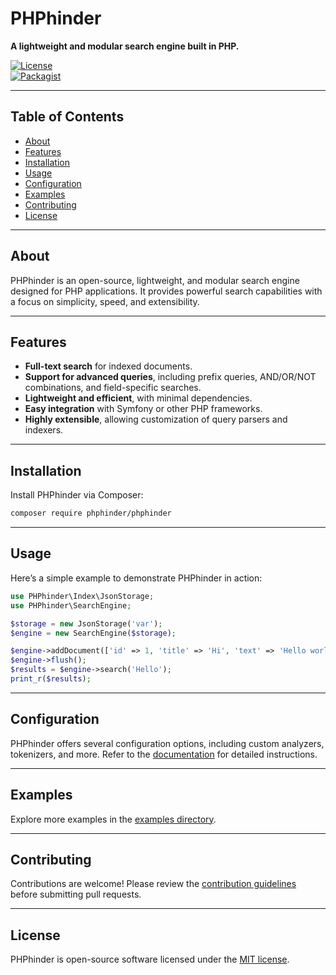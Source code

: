 # PHPhinder  
**A lightweight and modular search engine built in PHP.**  

[![License](https://img.shields.io/badge/license-MIT-green.svg)](LICENSE)  
[![Packagist](https://img.shields.io/packagist/v/phphinder/phphinder.svg)](https://packagist.org/packages/phphinder/phphinder)  

---

## Table of Contents  
- [About](#about)  
- [Features](#features)  
- [Installation](#installation)  
- [Usage](#usage)  
- [Configuration](#configuration)  
- [Examples](#examples)  
- [Contributing](#contributing)  
- [License](#license)  

---

## About  
PHPhinder is an open-source, lightweight, and modular search engine designed for PHP applications. It provides powerful search capabilities with a focus on simplicity, speed, and extensibility.  

---

## Features  
- **Full-text search** for indexed documents.  
- **Support for advanced queries**, including prefix queries, AND/OR/NOT combinations, and field-specific searches.  
- **Lightweight and efficient**, with minimal dependencies.  
- **Easy integration** with Symfony or other PHP frameworks.  
- **Highly extensible**, allowing customization of query parsers and indexers.  

---

## Installation  
Install PHPhinder via Composer:  
```bash
composer require phphinder/phphinder
```

---

## Usage  
Here’s a simple example to demonstrate PHPhinder in action:  
```php
use PHPhinder\Index\JsonStorage;
use PHPhinder\SearchEngine;

$storage = new JsonStorage('var');
$engine = new SearchEngine($storage);

$engine->addDocument(['id' => 1, 'title' => 'Hi', 'text' => 'Hello world!']);
$engine->flush();
$results = $engine->search('Hello');
print_r($results);
```

---

## Configuration  
PHPhinder offers several configuration options, including custom analyzers, tokenizers, and more. Refer to the [documentation](docs/configuration.md) for detailed instructions.  

---

## Examples  
Explore more examples in the [examples directory](examples/).  

---

## Contributing  
Contributions are welcome! Please review the [contribution guidelines](CONTRIBUTING.md) before submitting pull requests.  

---

## License  
PHPhinder is open-source software licensed under the [MIT license](LICENSE).  
